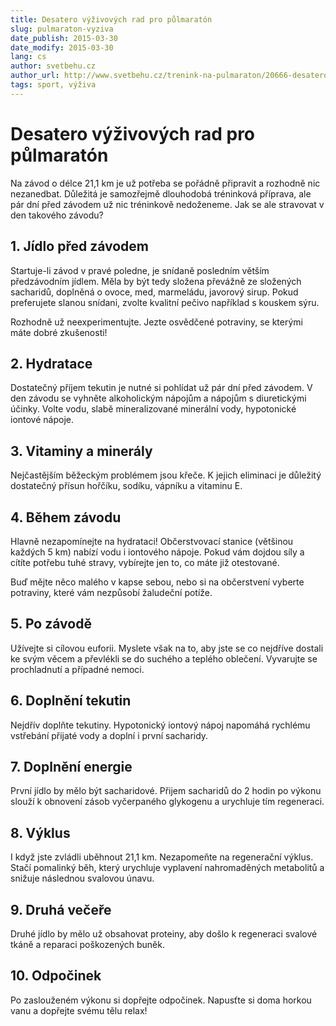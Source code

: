 ```yaml
---
title: Desatero výživových rad pro půlmaratón
slug: pulmaraton-vyziva
date_publish: 2015-03-30
date_modify: 2015-03-30
lang: cs
author: svetbehu.cz
author_url: http://www.svetbehu.cz/trenink-na-pulmaraton/20666-desatero-vyzivovych-rad-pro-pulmaraton/
tags: sport, výživa
---
```


# Desatero výživových rad pro půlmaratón

Na závod o délce 21,1 km je už potřeba se pořádně připravit a rozhodně nic nezanedbat. Důležitá je samozřejmě dlouhodobá tréninková příprava, ale pár dní před závodem už nic tréninkově nedoženeme. Jak se ale stravovat v den takového závodu?

## 1. Jídlo před závodem

Startuje-li závod v pravé poledne, je snídaně posledním větším předzávodním jídlem. Měla by být tedy složena převážně ze složených sacharidů, doplněná o ovoce, med, marmeládu, javorový sirup. Pokud preferujete slanou snídani, zvolte kvalitní pečivo například s kouskem sýru.

Rozhodně už neexperimentujte. Jezte osvědčené potraviny, se kterými máte dobré zkušenosti!

## 2. Hydratace

Dostatečný příjem tekutin je nutné si pohlídat už pár dní před závodem. V den závodu se vyhněte alkoholickým nápojům a nápojům s diuretickými účinky. Volte vodu, slabě mineralizované minerální vody, hypotonické iontové nápoje.

## 3. Vitaminy a minerály

Nejčastějším běžeckým problémem jsou křeče. K jejich eliminaci je důležitý dostatečný přísun hořčíku, sodíku, vápníku a vitaminu E.

## 4. Během závodu

Hlavně nezapomínejte na hydrataci! Občerstvovací stanice (většinou každých 5 km) nabízí vodu i iontového nápoje. Pokud vám dojdou síly a cítíte potřebu tuhé stravy, vybírejte jen to, co máte již otestované.

Buď mějte něco malého v kapse sebou, nebo si na občerstvení vyberte potraviny, které vám nezpůsobí žaludeční potíže.

## 5. Po závodě

Užívejte si cílovou euforii. Myslete však na to, aby jste se co nejdříve dostali ke svým věcem a převlékli se do suchého a teplého oblečení. Vyvarujte se prochladnutí a případné nemoci.

## 6. Doplnění tekutin

Nejdřív doplňte tekutiny. Hypotonický iontový nápoj napomáhá rychlému vstřebání přijaté vody a doplní i první sacharidy.

## 7. Doplnění energie

První jídlo by mělo být sacharidové. Přijem sacharidů do 2 hodin po výkonu slouží k obnovení zásob vyčerpaného glykogenu a urychluje tím regeneraci.

## 8. Výklus

I když jste zvládli uběhnout 21,1 km. Nezapomeňte na regenerační výklus. Stačí pomalinký běh, který urychluje vyplavení nahromaděných metabolitů a snižuje následnou svalovou únavu.

## 9. Druhá večeře

Druhé jídlo by mělo už obsahovat proteiny, aby došlo k regeneraci svalové tkáně a reparaci poškozených buněk.

## 10. Odpočinek

Po zaslouženém výkonu si dopřejte odpočinek. Napusťte si doma horkou vanu a dopřejte svému tělu relax!